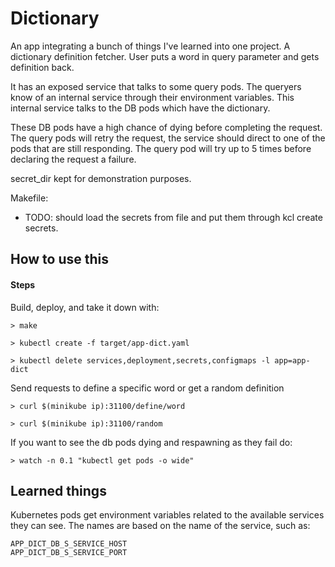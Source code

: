 # Dictionary

An app integrating a bunch of things I've learned into one project. A dictionary definition fetcher.
User puts a word in query parameter and gets definition back.

It has an exposed service that talks to some query pods. The queryers know of an internal service through their environment variables. This internal service talks to the DB pods which have the dictionary. 

These DB pods have a high chance of dying before completing the request. The query pods will retry the request, the service should direct to one of the pods that are still responding. The query pod will try up to 5 times before declaring the request a failure. 

secret_dir kept for demonstration purposes.

Makefile:
- TODO: should load the secrets from file and put them through kcl create secrets.

## How to use this

#### Steps
Build, deploy, and take it down with:
```
> make

> kubectl create -f target/app-dict.yaml

> kubectl delete services,deployment,secrets,configmaps -l app=app-dict
```

Send requests to define a specific word or get a random definition
```
> curl $(minikube ip):31100/define/word

> curl $(minikube ip):31100/random
```

If you want to see the db pods dying and respawning as they fail do:
```
> watch -n 0.1 "kubectl get pods -o wide"
```

## Learned things

Kubernetes pods get environment variables related to the available services they can see.
The names are based on the name of the service, such as:
```
APP_DICT_DB_S_SERVICE_HOST
APP_DICT_DB_S_SERVICE_PORT
```

